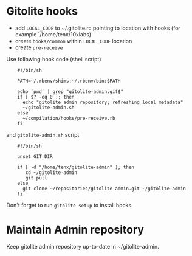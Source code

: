 # Gitolite hooks

* add `LOCAL_CODE` to ~/.gitolite.rc pointing to location with hooks (for example `/home/tenx/10xlabs)
* create `hooks/common` within `LOCAL_CODE` location
* create `pre-receive`

Use following hook code (shell script)

		#!/bin/sh

		PATH=~/.rbenv/shims:~/.rbenv/bin:$PATH

		echo `pwd` | grep "gitolite-admin.git$"
		if [ $? -eq 0 ]; then
		  echo "gitolite admin repository; refreshing local metadata"
		  ~/gitolite-admin.sh
		else
		  ~/compilation/hooks/pre-receive.rb
		fi

and `gitolite-admin.sh` script

		#!/bin/sh

		unset GIT_DIR

		if [ -d "/home/tenx/gitolite-admin" ]; then
		   cd ~/gitolite-admin
		   git pull
		else
		  git clone ~/repositories/gitolite-admin.git ~/gitolite-admin
		fi

Don't forget to run `gitolite setup` to install hooks.

# Maintain Admin repository

Keep gitolite admin repository up-to-date in ~/gitolite-admin.